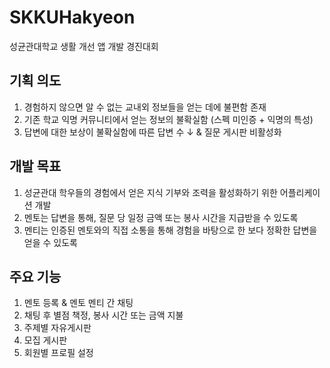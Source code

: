 # SKKUHakyeon
성균관대학교 생활 개선 앱 개발 경진대회

## 기획 의도 

1. 경험하지 않으면 알 수 없는 교내외 정보들을 얻는 데에 불편함 존재
2. 기존 학교 익명 커뮤니티에서 얻는 정보의 불확실함 (스펙 미인증 + 익명의 특성)
3. 답변에 대한 보상이 불확실함에 따른 답변 수 ↓ & 질문 게시판 비활성화

## 개발 목표

1. 성균관대 학우들의 경험에서 얻은 지식 기부와 조력을 활성화하기 위한 어플리케이션 개발
2. 멘토는 답변을 통해, 질문 당 일정 금액 또는 봉사 시간을 지급받을 수 있도록
3. 멘티는 인증된 멘토와의 직접 소통을 통해 경험을 바탕으로 한 보다 정확한 답변을 얻을 수 있도록

## 주요 기능

1. 멘토 등록 & 멘토 멘티 간 채팅
2. 채팅 후 별점 책정, 봉사 시간 또는 금액 지불
3. 주제별 자유게시판
4. 모집 게시판
5. 회원별 프로필 설정
